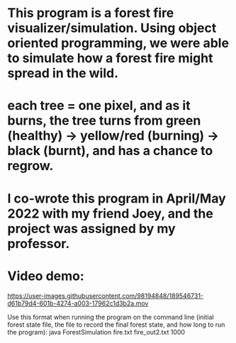 # This program is a forest fire visualizer/simulation. Using object oriented programming, we were able to simulate how a forest fire might spread in the wild.
# each tree = one pixel, and as it burns, the tree turns from green (healthy) -> yellow/red (burning) -> black (burnt), and has a chance to regrow.
# I co-wrote this program in April/May 2022 with my friend Joey, and the project was assigned by my professor.

# Video demo:

https://user-images.githubusercontent.com/98194848/189546731-d61b79d4-601b-4274-a003-17962c1d3b2a.mov


Use this format when running the program on the command line (initial forest state file, the file to record the final forest state, and how long to run the program):
java ForestSimulation fire.txt fire_out2.txt 1000

